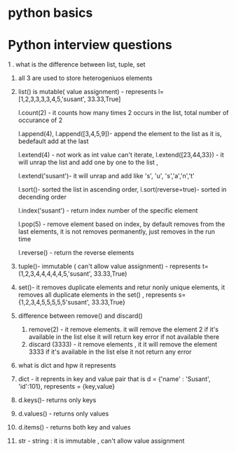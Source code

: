 # python basics 
# Python interview questions 
1 . what is the difference between list, tuple, set 
   
  1. all 3 are used to store heterogeniuos elements 
  1. list() is mutable( value assignment) - represents l= [1,2,3,3,3,3,4,5,'susant', 33.33,True]
   
     l.count(2) - it counts how many times 2 occurs in the list, total number of occurance of 2
     
     l.append(4), l.append([3,4,5,9])- append the element to the list as it is, bedefault add at the last
     
     l.extend(4) - not work as int value can't iterate, l.extend([23,44,33}) - it will unrap the list and add one by one to the list , 
     
     l.extend('susant')- it will unrap and add like 's', 'u', 's','a','n','t'
     
     l.sort()- sorted the list in ascending order, l.sort(reverse=true)- sorted in decending order
     
     l.index('susant') - return index number of the specific element
     
     l.pop(5) - remove element based on index, by default removes from the last elements, it is not removes permanently, just removes in the run time
     
     l.reverse() - return the reverse elements
     
  3. tuple()- immutable ( can't allow value assignment) - represents t= (1,2,3,4,4,4,4,4,5,'susant', 33.33,True)
  
  5. set()- it removes duplicate elements and retur nonly unique elements, it removes all duplicate elements in the set() ,
     represents s= {1,2,3,4,5,5,5,5,5'susant', 33.33,True}
  
 2. difference between remove() and discard()

    1. remove(2) - it remove elements. it will remove the element 2 if it's available in the list else it will return key error if not available there
    2. discard (3333) - it remove elements , it it will remove the element 3333 if it's available in the list else it not return any error
  
 3. what is dict  and hpw it represents 

   1. dict - it reprents in key and value pair that is d = {'name' : 'Susant', 'id':101}, represents = {key,value}
   2. d.keys()- returns only keys 
   3. d.values() - returns only values
   4. d.items() - returns both key and values
   
 4. str - string : it is immutable , can't allow value assignment
 
 
